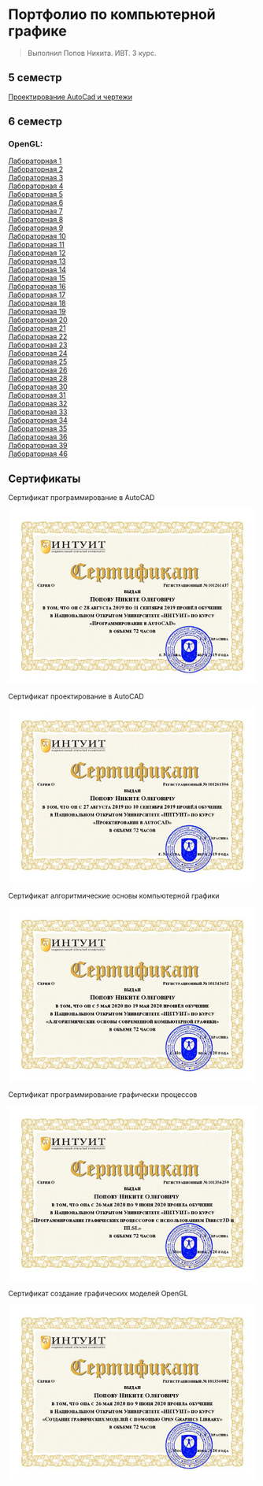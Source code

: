 # Портфолио по компьютерной графике

> Выполнил Попов Никита. ИВТ. 3 курс.
## 5 семестр

[Проектирование AutoCad и чертежи](https://yadi.sk/d/NzRhoLgp90MVtw)

## 6 семестр

### OpenGL:

[Лабораторная 1](https://github.com/NikitaPO/NikitaPLabs/tree/master/computer_graphics/openGL/PopovNLab1)  
[Лабораторная 2](https://github.com/NikitaPO/NikitaPLabs/tree/master/computer_graphics/openGL/PopovNLab2/)  
[Лабораторная 3](https://github.com/NikitaPO/NikitaPLabs/tree/master/computer_graphics/openGL/PopovNLab3/)  
[Лабораторная 4](https://github.com/NikitaPO/NikitaPLabs/tree/master/computer_graphics/openGL/PopovNLab4/)  
[Лабораторная 5](https://github.com/NikitaPO/NikitaPLabs/tree/master/computer_graphics/openGL/PopovNLab5/)  
[Лабораторная 6](https://github.com/NikitaPO/NikitaPLabs/tree/master/computer_graphics/openGL/PopovNLab6/)  
[Лабораторная 7](https://github.com/NikitaPO/NikitaPLabs/tree/master/computer_graphics/openGL/PopovNLab7/)  
[Лабораторная 8](https://github.com/NikitaPO/NikitaPLabs/tree/master/computer_graphics/openGL/PopovNLab8/)  
[Лабораторная 9](https://github.com/NikitaPO/NikitaPLabs/tree/master/computer_graphics/openGL/PopovNLab9/)  
[Лабораторная 10](https://github.com/NikitaPO/NikitaPLabs/tree/master/computer_graphics/openGL/PopovNLab10/)  
[Лабораторная 11](https://github.com/NikitaPO/NikitaPLabs/tree/master/computer_graphics/openGL/PopovNLab11/)  
[Лабораторная 12](https://github.com/NikitaPO/NikitaPLabs/tree/master/computer_graphics/openGL/PopovNLab12/)  
[Лабораторная 13](https://github.com/NikitaPO/NikitaPLabs/tree/master/computer_graphics/openGL/PopovNLab13/)  
[Лабораторная 14](https://github.com/NikitaPO/NikitaPLabs/tree/master/computer_graphics/openGL/PopovNLab14/)  
[Лабораторная 15](https://github.com/NikitaPO/NikitaPLabs/tree/master/computer_graphics/openGL/PopovNLab15/)  
[Лабораторная 16](https://github.com/NikitaPO/NikitaPLabs/tree/master/computer_graphics/openGL/PopovNLab16/)  
[Лабораторная 17](https://github.com/NikitaPO/NikitaPLabs/tree/master/computer_graphics/openGL/PopovNLab17/)  
[Лабораторная 18](https://github.com/NikitaPO/NikitaPLabs/tree/master/computer_graphics/openGL/PopovNLab18/)  
[Лабораторная 19](https://github.com/NikitaPO/NikitaPLabs/tree/master/computer_graphics/openGL/PopovNLab19/)  
[Лабораторная 20](https://github.com/NikitaPO/NikitaPLabs/tree/master/computer_graphics/openGL/PopovNLab20/)  
[Лабораторная 21](https://github.com/NikitaPO/NikitaPLabs/tree/master/computer_graphics/openGL/PopovNLab21/)  
[Лабораторная 22](https://github.com/NikitaPO/NikitaPLabs/tree/master/computer_graphics/openGL/PopovNLab22/)  
[Лабораторная 23](https://github.com/NikitaPO/NikitaPLabs/tree/master/computer_graphics/openGL/PopovNLab23/)  
[Лабораторная 24](https://github.com/NikitaPO/NikitaPLabs/tree/master/computer_graphics/openGL/PopovNLab24/)  
[Лабораторная 25](https://github.com/NikitaPO/NikitaPLabs/tree/master/computer_graphics/openGL/PopovNLab25/)  
[Лабораторная 26](https://github.com/NikitaPO/NikitaPLabs/tree/master/computer_graphics/openGL/PopovNLab26/)  
[Лабораторная 28](https://github.com/NikitaPO/NikitaPLabs/tree/master/computer_graphics/openGL/PopovNLab28/)   
[Лабораторная 30](https://github.com/NikitaPO/NikitaPLabs/tree/master/computer_graphics/openGL/PopovNLab30/)  
[Лабораторная 31](https://github.com/NikitaPO/NikitaPLabs/tree/master/computer_graphics/openGL/PopovNLab31/)  
[Лабораторная 32](https://github.com/NikitaPO/NikitaPLabs/tree/master/computer_graphics/openGL/PopovNLab32/)  
[Лабораторная 33](https://github.com/NikitaPO/NikitaPLabs/tree/master/computer_graphics/openGL/PopovNLab33/)  
[Лабораторная 34](https://github.com/NikitaPO/NikitaPLabs/tree/master/computer_graphics/openGL/PopovNLab34/)  
[Лабораторная 35](https://github.com/NikitaPO/NikitaPLabs/tree/master/computer_graphics/openGL/PopovNLab35/)  
[Лабораторная 36](https://github.com/NikitaPO/NikitaPLabs/tree/master/computer_graphics/openGL/PopovNLab36/)    
[Лабораторная 39](https://github.com/NikitaPO/NikitaPLabs/tree/master/computer_graphics/openGL/PopovNLab39/)  
[Лабораторная 46](https://github.com/NikitaPO/NikitaPLabs/tree/master/computer_graphics/openGL/PopovNLab46/)  

## Сертификаты

Сертификат программирование в AutoCAD

![Сертификат программирование в AutoCAD](./certs/img1.jpg)

Сертификат проектирование в AutoCAD

![Сертификат проектирование в AutoCAD](./certs/img2.jpg)

Сертификат алгоритмические основы компьютерной графики

![Сертификат алгоритмические основы компьютерной графики](./certs/img3.jpg)

Сертификат программирование графически процессов

![Сертификат программирование графически процессов](./certs/img4.jpg)

Сертификат создание графических моделей OpenGL

![Сертификат создание графических моделей OpenGL](./certs/img5.jpg)
